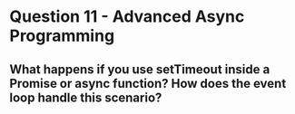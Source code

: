 # Question 11 - Advanced Async Programming

## What happens if you use setTimeout inside a Promise or async function? How does the event loop handle this scenario?